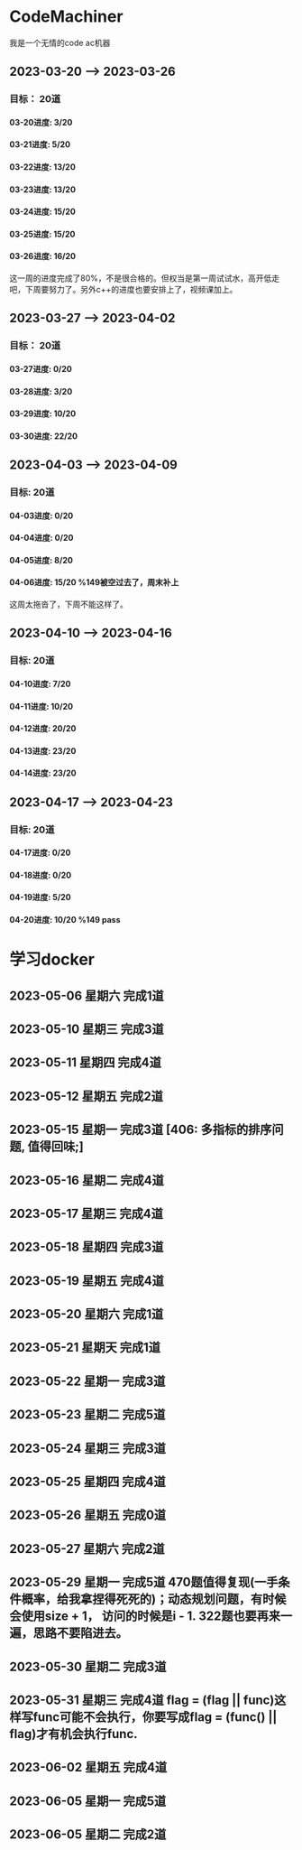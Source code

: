 # CodeMachiner
我是一个无情的code ac机器

## 2023-03-20 --> 2023-03-26
### 目标： 20道

#### 03-20进度:  3/20
#### 03-21进度:  5/20
#### 03-22进度:  13/20
#### 03-23进度:  13/20
#### 03-24进度:  15/20
#### 03-25进度:  15/20
#### 03-26进度:  16/20

这一周的进度完成了80%，不是很合格的。但权当是第一周试试水，高开低走吧，下周要努力了。另外c++的进度也要安排上了，视频课加上。

## 2023-03-27 --> 2023-04-02

### 目标： 20道

#### 03-27进度:  0/20
#### 03-28进度:  3/20
#### 03-29进度:  10/20
#### 03-30进度:  22/20


## 2023-04-03 --> 2023-04-09

### 目标: 20道

#### 04-03进度:  0/20
#### 04-04进度:  0/20
#### 04-05进度:  8/20
#### 04-06进度:  15/20  %149被空过去了，周末补上
这周太拖沓了，下周不能这样了。


## 2023-04-10 --> 2023-04-16

### 目标: 20道

#### 04-10进度:  7/20
#### 04-11进度:  10/20
#### 04-12进度:  20/20
#### 04-13进度:  23/20
#### 04-14进度:  23/20

## 2023-04-17 --> 2023-04-23

### 目标: 20道

#### 04-17进度:  0/20
#### 04-18进度:  0/20
#### 04-19进度:  5/20
#### 04-20进度:  10/20 %149 pass


# 学习docker


## 2023-05-06 星期六 完成1道
## 2023-05-10 星期三 完成3道
## 2023-05-11 星期四 完成4道
## 2023-05-12 星期五 完成2道
## 2023-05-15 星期一 完成3道 [406: 多指标的排序问题, 值得回味;]
## 2023-05-16 星期二 完成4道
## 2023-05-17 星期三 完成4道
## 2023-05-18 星期四 完成3道
## 2023-05-19 星期五 完成4道
## 2023-05-20 星期六 完成1道
## 2023-05-21 星期天 完成1道
## 2023-05-22 星期一 完成3道
## 2023-05-23 星期二 完成5道
## 2023-05-24 星期三 完成3道
## 2023-05-25 星期四 完成4道
## 2023-05-26 星期五 完成0道
## 2023-05-27 星期六 完成2道
## 2023-05-29 星期一 完成5道 470题值得复现(一手条件概率，给我拿捏得死死的)；动态规划问题，有时候会使用size + 1， 访问的时候是i - 1. 322题也要再来一遍，思路不要陷进去。
## 2023-05-30 星期二 完成3道
## 2023-05-31 星期三 完成4道 flag = (flag || func)这样写func可能不会执行，你要写成flag = (func() || flag)才有机会执行func.
## 2023-06-02 星期五 完成4道
## 2023-06-05 星期一 完成5道
## 2023-06-05 星期二 完成2道
